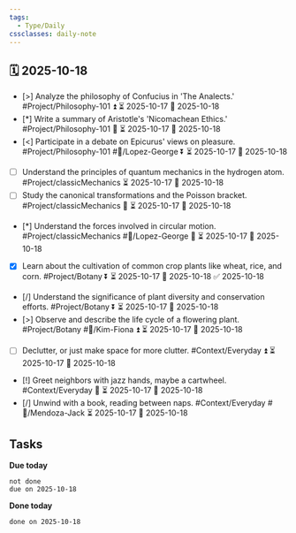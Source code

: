 ```yaml
---
tags:
  - Type/Daily
cssclasses: daily-note
---
```


## 🗓️ 2025-10-18

- [>] Analyze the philosophy of Confucius in 'The Analects.' #Project/Philosophy-101 ⏫ ⏳ 2025-10-17 📅 2025-10-18
- [*] Write a summary of Aristotle's 'Nicomachean Ethics.' #Project/Philosophy-101 🔼 ⏳ 2025-10-17 📅 2025-10-18
- [<] Participate in a debate on Epicurus' views on pleasure. #Project/Philosophy-101 #👤/Lopez-George ⏬ ⏳ 2025-10-17 📅 2025-10-18
- [ ] Understand the principles of quantum mechanics in the hydrogen atom. #Project/classicMechanics ⏳ 2025-10-17 📅 2025-10-18
- [ ] Study the canonical transformations and the Poisson bracket. #Project/classicMechanics 🔺 ⏳ 2025-10-17 📅 2025-10-18
- [*] Understand the forces involved in circular motion. #Project/classicMechanics #👤/Lopez-George 🔼 ⏳ 2025-10-17 📅 2025-10-18
- [x] Learn about the cultivation of common crop plants like wheat, rice, and corn. #Project/Botany ⏬ ⏳ 2025-10-17 📅 2025-10-18 ✅ 2025-10-18
- [/] Understand the significance of plant diversity and conservation efforts. #Project/Botany ⏬ ⏳ 2025-10-17 📅 2025-10-18
- [>] Observe and describe the life cycle of a flowering plant. #Project/Botany #👤/Kim-Fiona ⏫ ⏳ 2025-10-17 📅 2025-10-18
- [ ] Declutter, or just make space for more clutter. #Context/Everyday ⏫ ⏳ 2025-10-17 📅 2025-10-18
- [!] Greet neighbors with jazz hands, maybe a cartwheel. #Context/Everyday 🔼 ⏳ 2025-10-17 📅 2025-10-18
- [/] Unwind with a book, reading between naps. #Context/Everyday #👤/Mendoza-Jack ⏳ 2025-10-17 📅 2025-10-18

## Tasks

**Due today**

```tasks
not done
due on 2025-10-18
```

**Done today**

```tasks
done on 2025-10-18
```
            